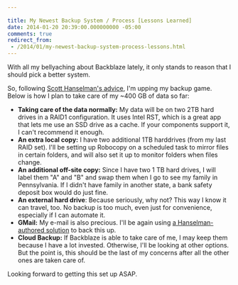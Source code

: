 ```yaml
---
 
title: My Newest Backup System / Process [Lessons Learned]
date: 2014-01-20 20:39:00.000000000 -05:00
comments: true
redirect_from: 
 - /2014/01/my-newest-backup-system-process-lessons.html
---
```

With all my bellyaching about Backblaze lately, it only stands to reason that I should pick a better system.

So, following [Scott Hanselman's advice][Hanselman Link], I'm upping my backup game. Below is how I plan to take care of my ~400 GB of data so far:

* **Taking care of the data normally:** My data will be on two 2TB hard drives in a RAID1 configuration. It uses Intel RST, which is a great app that lets me use an SSD drive as a cache. If your components support it, I can't recommend it enough.
* **An extra local copy:** I have two additional 1TB harddrives (from my last RAID set). I'll be setting up Robocopy on a scheduled task to mirror files in certain folders, and will also set it up to monitor folders when files change.
* **An additional off-site copy:** Since I have two 1 TB hard drives, I will label them "A" and "B" and swap them when I go to see my family in Pennsylvania. If I didn't have family in another state, a bank safety deposit box would do just fine.
* **An external hard drive**: Because seriously, why not? This way I know it can travel, too. No backup is too much, even just for convenience, especially if I can automate it.
* **GMail:** My e-mail is also precious. I'll be again using [a Hanselman-authored solution][Hanselman GMail] to back this up.
* **Cloud Backup:** If Backblaze is able to take care of me, I may keep them because I have a lot invested. Otherwise, I'll be looking at other options. But the point is, this should be the last of my concerns after all the other ones are taken care of.

Looking forward to getting this set up ASAP.

[Hanselman Link]: https://www.hanselman.com/blog/TheComputerBackupRuleOfThree.aspx
[Hanselman GMail]: https://www.hanselman.com/blog/AutomaticallyBackupYourGmailAccountOnAScheduleWithGMVaultAndWindowsTaskScheduler.aspx
